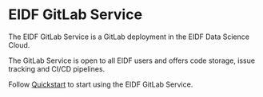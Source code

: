 # EIDF GitLab Service

The EIDF GitLab Service is a GitLab deployment in the EIDF Data Science Cloud.

The GitLab Service is open to all EIDF users and offers code storage, issue tracking and CI/CD pipelines.

Follow [Quickstart](./quickstart.md) to start using the EIDF GitLab Service.